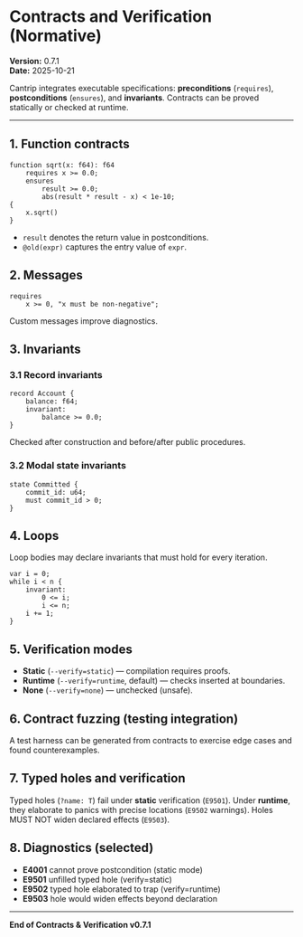 # Contracts and Verification (Normative)

**Version:** 0.7.1  
**Date:** 2025-10-21

Cantrip integrates executable specifications: **preconditions** (`requires`), **postconditions** (`ensures`), and **invariants**. Contracts can be proved statically or checked at runtime.

---

## 1. Function contracts

```cantrip
function sqrt(x: f64): f64
    requires x >= 0.0;
    ensures
        result >= 0.0;
        abs(result * result - x) < 1e-10;
{
    x.sqrt()
}
```

- `result` denotes the return value in postconditions.
- `@old(expr)` captures the entry value of `expr`.

## 2. Messages

```cantrip
requires
    x >= 0, "x must be non-negative";
```

Custom messages improve diagnostics.

## 3. Invariants

### 3.1 Record invariants

```cantrip
record Account {
    balance: f64;
    invariant:
        balance >= 0.0;
}
```

Checked after construction and before/after public procedures.

### 3.2 Modal state invariants

```cantrip
state Committed {
    commit_id: u64;
    must commit_id > 0;
}
```

## 4. Loops

Loop bodies may declare invariants that must hold for every iteration.

```cantrip
var i = 0;
while i < n {
    invariant:
        0 <= i;
        i <= n;
    i += 1;
}
```

## 5. Verification modes

- **Static** (`--verify=static`) — compilation requires proofs.  
- **Runtime** (`--verify=runtime`, default) — checks inserted at boundaries.  
- **None** (`--verify=none`) — unchecked (unsafe).

## 6. Contract fuzzing (testing integration)

A test harness can be generated from contracts to exercise edge cases and found counterexamples.

## 7. Typed holes and verification

Typed holes (`?name: T`) fail under **static** verification (`E9501`). Under **runtime**, they elaborate to panics with precise locations (`E9502` warnings). Holes MUST NOT widen declared effects (`E9503`).

## 8. Diagnostics (selected)

- **E4001** cannot prove postcondition (static mode)  
- **E9501** unfilled typed hole (verify=static)  
- **E9502** typed hole elaborated to trap (verify=runtime)  
- **E9503** hole would widen effects beyond declaration

---

**End of Contracts & Verification v0.7.1**
